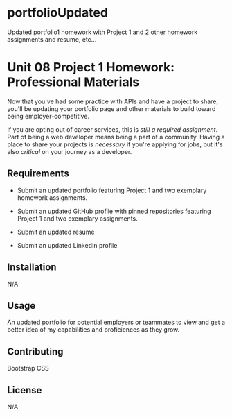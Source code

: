 # portfolioUpdated
Updated portfolio1 homework with Project 1 and 2 other homework assignments and resume, etc...
# Unit 08 Project 1 Homework: Professional Materials

Now that you've had some practice with APIs and have a project to share, you'll be updating your portfolio page and other materials to build toward being employer-competitive.

If you are opting out of career services, this is _still a required assignment_. Part of being a web developer means being a part of a community. Having a place to share your projects is _necessary_ if you're applying for jobs, but it's also _critical_ on your journey as a developer.

## Requirements

* Submit an updated portfolio featuring Project 1 and two exemplary homework assignments.

* Submit an updated GitHub profile with pinned repositories featuring Project 1 and two exemplary assignments.

* Submit an updated resume

* Submit an updated LinkedIn profile


## Installation

N/A

## Usage

An updated portfolio for potential employers or teammates to view and get a better idea of my capabilities and proficiences as they grow.

## Contributing

Bootstrap CSS

## License
N/A
